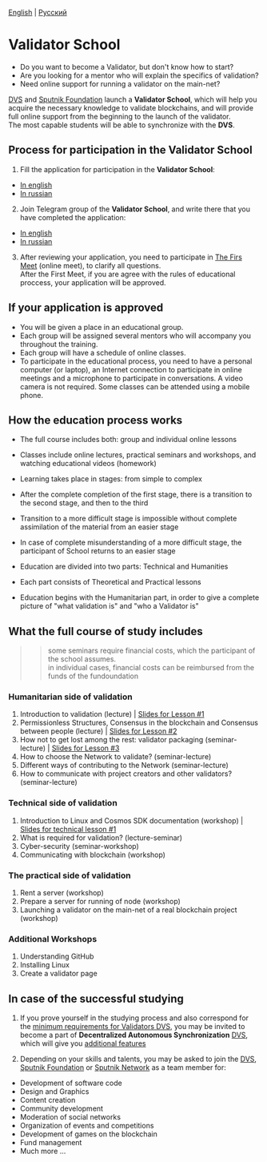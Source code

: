 [English](https://github.com/Distributed-Validators-Synctems/Validator-School/blob/main/README.md) | [Русский](https://github.com/Distributed-Validators-Synctems/Validator-School/blob/main/README_RUS.md) <br />

# Validator School

- Do you want to become a Validator, but don't know how to start?
- Are you looking for a mentor who will explain the specifics of validation?
- Need online support for running a validator on the main-net?

[DVS](https://github.com/Distributed-Validators-Synctems/Self-Identity) and [Sputnik Foundation](https://github.com/Sputnik-Foundation/About-Sputnik-Foundation) launch a **Validator School**, which will help you acquire the necessary knowledge to validate blockchains, and will provide full online support from the beginning to the launch of the validator. <br />
The most capable students will be able to synchronize with the **DVS**. <br />

## Process for participation in the Validator School

1. Fill the application for participation in the **Validator School**:
- [In english](https://forms.gle/8J8yTjv4DndYQXnMA)
- [In russian](https://forms.gle/NHUdTsTPzMBoS5E4A)

2. Join Telegram group of the **Validator School**, and write there that you have completed the application:
- [In english](https://t.me/joinchat/hP6xVEGmwkU1NmVi)
- [In russian](https://t.me/joinchat/GPwaOPPzQA04MzNi)

3. After reviewing your application, you need to participate in [The Firs Meet](https://docs.google.com/presentation/d/1y3WgGzWx6L11wARu9USBsOajVgzoWOxqddXqdM59fLg/edit?usp=sharing) (online meet), to clarify all questions. <br />
After the First Meet, if you are agree with the rules of educational proccess, your application will be approved. <br />

## If your application is approved

- You will be given a place in an educational group.
- Each group will be assigned several mentors who will accompany you throughout the training.
- Each group will have a schedule of online classes.
- To participate in the educational process, you need to have a personal computer (or laptop), an Internet connection to participate in online meetings and a microphone to participate in conversations. A video camera is not required. Some classes can be attended using a mobile phone.

## How the education process works

- The full course includes both: group and individual online lessons
- Classes include online lectures, practical seminars and workshops, and watching educational videos (homework)
- Learning takes place in stages: from simple to complex
- After the complete completion of the first stage, there is a transition to the second stage, and then to the third
- Transition to a more difficult stage is impossible without complete assimilation of the material from an easier stage
- In case of complete misunderstanding of a more difficult stage, the participant of School returns to an easier stage

- Education are divided into two parts: Technical and Humanities
- Each part consists of Theoretical and Practical lessons
- Education begins with the Humanitarian part, in order to give a complete picture of "what validation is" and "who a Validator is"

## What the full course of study includes

>> some seminars require financial costs, which the participant of the school assumes. <br />
>> in individual cases, financial costs can be reimbursed from the funds of the fundoundation <br />

### Humanitarian side of validation
1. Introduction to validation (lecture) | [Slides for Lesson #1](https://docs.google.com/presentation/d/1mpw9372T5mGx5Hm8iykhX2AZGaALwpxwYQjQ_A6WTgM/edit?usp=sharing)
2. Permissionless Structures, Consensus in the blockchain and Consensus between people (lecture) | [Slides for Lesson #2](https://docs.google.com/presentation/d/1YUild8LdIk5emPhsk58bJir8l9jIE_YIoL3nc3htxQ4/edit?usp=sharing)
3. How not to get lost among the rest: validator packaging (seminar-lecture) | [Slides for Lesson #3](https://docs.google.com/presentation/d/15COVaiR1HpgfhAMMxJCUh6nnQyqhbBUGQi2YUQKTZGY/edit?usp=sharing)
4. How to choose the Network to validate? (seminar-lecture)
5. Different ways of contributing to the Network (seminar-lecture)
6. How to communicate with project creators and other validators? (seminar-lecture)

### Technical side of validation
1. Introduction to Linux and Cosmos SDK documentation (workshop) | [Slides for technical lesson #1](https://bit.ly/3NhX7Hw)
2. What is required for validation? (lecture-seminar)
3. Cyber-security (seminar-workshop)
4. Communicating with blockchain (workshop)

### The practical side of validation
1. Rent a server (workshop)
2. Prepare a server for running of node (workshop)
3. Launching a validator on the main-net of a real blockchain project (workshop)

### Additional Workshops
1. Understanding GitHub
2. Installing Linux
3. Create a validator page

## In case of the successful studying

1. If you prove yourself in the studying process and also correspond for the [minimum requirements for Validators DVS](https://github.com/Distributed-Validators-Synctems/Synchronize-with-DVS), you may be invited to become a part of **Decentralized Autonomous Synchronization** [DVS](https://github.com/Distributed-Validators-Synctems/Self-Identity), which will give you [additional features](https://github.com/Distributed-Validators-Synctems/Synchronize-with-DVS)

2. Depending on your skills and talents, you may be asked to join the [DVS](https://github.com/Distributed-Validators-Synctems/Self-Identity), [Sputnik Foundation](https://github.com/Sputnik-Foundation/About-Sputnik-Foundation) or [Sputnik Network](https://github.com/SputnikNetwork/All-about-Sputnik) as a team member for:
- Development of software code
- Design and Graphics
- Content creation
- Community development
- Moderation of social networks
- Organization of events and competitions
- Development of games on the blockchain
- Fund management
- Much more ...
